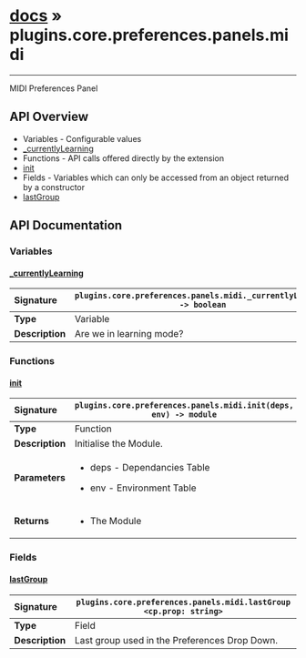 # [docs](index.md) » plugins.core.preferences.panels.midi
---

MIDI Preferences Panel

## API Overview
* Variables - Configurable values
 * [_currentlyLearning](#_currentlylearning)
* Functions - API calls offered directly by the extension
 * [init](#init)
* Fields - Variables which can only be accessed from an object returned by a constructor
 * [lastGroup](#lastgroup)

## API Documentation

### Variables

#### [_currentlyLearning](#_currentlylearning)
| <span style="float: left;">**Signature**</span> | <span style="float: left;">`plugins.core.preferences.panels.midi._currentlyLearning -> boolean` </span>                                                          |
| -----------------------------------------------------|---------------------------------------------------------------------------------------------------------|
| **Type**                                             | Variable                                                                                         |
| **Description**                                      | Are we in learning mode?                                                                                         |

### Functions

#### [init](#init)
| <span style="float: left;">**Signature**</span> | <span style="float: left;">`plugins.core.preferences.panels.midi.init(deps, env) -> module` </span>                                                          |
| -----------------------------------------------------|---------------------------------------------------------------------------------------------------------|
| **Type**                                             | Function                                                                                         |
| **Description**                                      | Initialise the Module.                                                                                         |
| **Parameters**                                       | <ul><li>deps - Dependancies Table</li></ul><ul><li>env - Environment Table</li></ul>   |
| **Returns**                                          | <ul><li>The Module</li></ul>            |

### Fields

#### [lastGroup](#lastgroup)
| <span style="float: left;">**Signature**</span> | <span style="float: left;">`plugins.core.preferences.panels.midi.lastGroup <cp.prop: string>` </span>                                                          |
| -----------------------------------------------------|---------------------------------------------------------------------------------------------------------|
| **Type**                                             | Field                                                                                         |
| **Description**                                      | Last group used in the Preferences Drop Down.                                                                                         |

